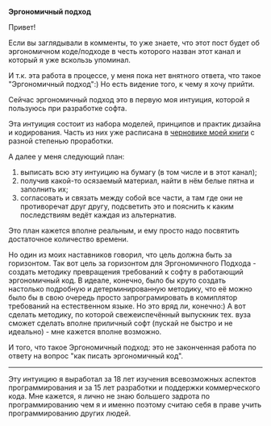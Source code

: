 **Эргономичный подход**

Привет!

Если вы заглядывали в комменты, то уже знаете, что этот пост будет об эргономичном коде/подходе в честь которого назван этот канал и который я уже вскользь упоминал.

И т.к. эта работа в процессе, у меня пока нет внятного ответа, что такое "Эргономичный подход":)
Но есть видение того, к чему я хочу прийти.

Сейчас эргономичный подход это в первую моя интуиция, которой я пользуюсь при разработке софта.

Эта интуиция состоит из набора моделей, принципов и практик дизайна и кодирования.
Часть из них уже расписана в [черновике моей книги](http://github.com/d-r-q/developing-ergonomic-code) с разной степенью проработки.

А далее у меня следующий план:
1) выписать всю эту интуицию на бумагу (в том числе и в этот канал);
2) получив какой-то осязаемый материал, найти в нём белые пятна и заполнить их;
3) согласовать и связать между собой все части, а там где они не противоречат друг другу, подсветить это и пояснить к каким последствиям ведёт каждая из альтернатив.

Это план кажется вполне реальным, и ему просто надо посвятить достаточное количество времени.

Но один из моих наставников говорил, что цель должна быть за горизонтом.
Так вот цель за горизонтом для Эргономичного Подхода - создать методику превращения требований к софту в работающий эргономичный код.
В идеале, конечно, было бы круто создать настолько подробную и детерминированную методику, что её можно было бы в свою очередь просто запрограмировать в комиплятор требований на естественном языке.
Но это вряд ли, конечно:)
А вот сделать методику, по которой свежеиспечённый выпускник тех. вуза сможет сделать вполне приличный софт (пускай не быстро и не идеально) - мне кажется вполне возможно.

И того, что такое Эргономичный подход: это не законченная работа по ответу на вопрос "как писать эргономичный код".

---

Эту интуицию я выработал за 18 лет изучения всевозможных аспектов программирования и за 15 лет разработки и поддержки коммерческого кода.
Мне кажется, я лично не знаю большего задрота по программированию чем я и именно поэтому считаю себя в праве учить программированию других людей.
